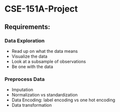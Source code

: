# CSE-151A-Project

## Requirements:
### Data Exploration
- Read up on what the data means
- Visualize the data
- Look at a subsample of observations
- Be one with the data
### Preprocess Data
- Imputation
- Normalization vs standardization
- Data Encoding: label encoding vs one hot encoding
- Data transformation

